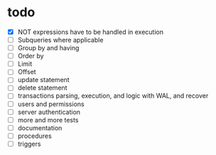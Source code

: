 # todo
- [x] NOT expressions have to be handled in execution
- [ ] Subqueries where applicable
- [ ] Group by and having
- [ ] Order by
- [ ] Limit
- [ ] Offset
- [ ] update statement
- [ ] delete statement
- [ ] transactions parsing, execution, and logic with WAL, and recover
- [ ] users and permissions
- [ ] server authentication
- [ ] more and more tests
- [ ] documentation
- [ ] procedures
- [ ] triggers